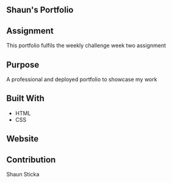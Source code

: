 ## Shaun's Portfolio

## Assignment
This portfolio fulfils the weekly challenge week two assignment

## Purpose
A professional and deployed portfolio to showcase my work

## Built With
* HTML
* CSS

## Website

## Contribution
Shaun Sticka


